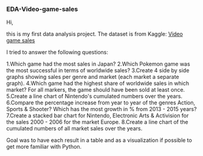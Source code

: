 ### EDA-Video-game-sales

Hi,

this is my first data analysis project. The dataset is from Kaggle: [Video game sales](https://www.kaggle.com/datasets/gregorut/videogamesales)

I tried to answer the following questions:

1.Which game had the most sales in Japan?
2.Which Pokemon game was the most successful in terms of worldwide sales?
3.Create 4 side by side graphs showing sales per genre and market (each market a separate graph).
4.Which game had the highest share of worldwide sales in which market? For all markers, the game should have been sold at least once.
5.Create a line chart of Nintendo's cumulated numbers over the years.
6.Compare the percentage increase from year to year of the genres Action, Sports & Shooter? Which has the most growth in % from 2013 - 2015 years?
7.Create a stacked bar chart for Nintendo, Electronic Arts & Activision for the sales 2000 - 2006 for the market Europe.
8.Create a line chart of the cumulated numbers of all market sales over the years.

Goal was to have each result in a table and as a visualization if possible to get more familiar with Python.
